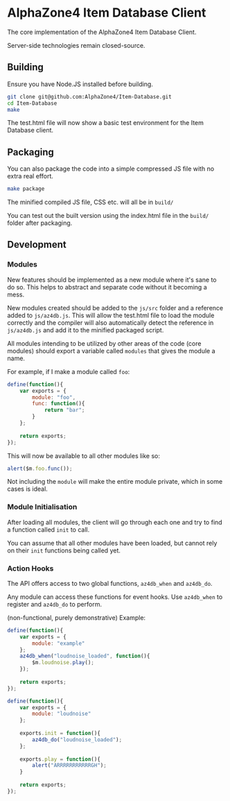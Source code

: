 AlphaZone4 Item Database Client
=========

The core implementation of the AlphaZone4 Item Database Client.

Server-side technologies remain closed-source.

Building
-

Ensure you have Node.JS installed before building.

```bash
git clone git@github.com:AlphaZone4/Item-Database.git
cd Item-Database
make
```

The test.html file will now show a basic test environment for the Item Database client.

Packaging
-

You can also package the code into a simple compressed JS file with no extra real effort.

```bash
make package
```

The minified compiled JS file, CSS etc. will all be in `build/`

You can test out the built version using the index.html file in the `build/` folder after packaging.

Development
-

### Modules

New features should be implemented as a new module where it's sane to do so. This helps to abstract and separate code without it becoming a mess.

New modules created should be added to the `js/src` folder and a reference added to `js/az4db.js`. This will allow the test.html file to load the module correctly and the compiler will also automatically detect the reference in `js/az4db.js` and add it to the minified packaged script.

All modules intending to be utilized by other areas of the code (core modules) should export a variable called `modules` that gives the module a name.

For example, if I make a module called `foo`:

```javascript
define(function(){
    var exports = {
        module: "foo",
        func: function(){
            return "bar";
        }
    };
    
    return exports;
});
```

This will now be available to all other modules like so:
```javascript
alert($m.foo.func());
```

Not including the `module` will make the entire module private, which in some cases is ideal.

### Module Initialisation

After loading all modules, the client will go through each one and try to find a function called `init` to call.

You can assume that all other modules have been loaded, but cannot rely on their `init` functions being called yet.

### Action Hooks

The API offers access to two global functions, `az4db_when` and `az4db_do`.

Any module can access these functions for event hooks. Use `az4db_when` to register and `az4db_do` to perform.

(non-functional, purely demonstrative) Example:

```javascript
define(function(){
    var exports = {
        module: "example"
    };
    az4db_when("loudnoise_loaded", function(){
        $m.loudnoise.play();
    });
    
    return exports;
});

define(function(){
    var exports = {
        module: "loudnoise"
    };
    
    exports.init = function(){
        az4db_do("loudnoise_loaded");
    };
    
    exports.play = function(){
        alert("ARRRRRRRRRRRGH");
    }
    
    return exports;
});
```
